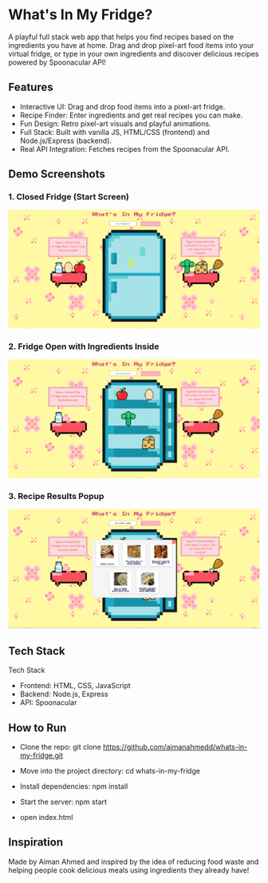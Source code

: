 # What's In My Fridge?

A playful full stack web app that helps you find recipes based on the ingredients you have at home. Drag and drop pixel-art food items into your virtual fridge, or type in your own ingredients and discover delicious recipes powered by Spoonacular API!

## Features

- Interactive UI: Drag and drop food items into a pixel-art fridge.
- Recipe Finder: Enter ingredients and get real recipes you can make.
- Fun Design: Retro pixel-art visuals and playful animations.
- Full Stack: Built with vanilla JS, HTML/CSS (frontend) and Node.js/Express (backend).
- Real API Integration: Fetches recipes from the Spoonacular API.

## Demo Screenshots

### 1. Closed Fridge (Start Screen)

![Closed Fridge](images/fridge-closed.png)

### 2. Fridge Open with Ingredients Inside

![Open Fridge](images/fridge-open.png)

### 3. Recipe Results Popup

![Recipe Results](images/recipe-card.png)

## Tech Stack

Tech Stack

- Frontend: HTML, CSS, JavaScript
- Backend: Node.js, Express
- API: Spoonacular

## How to Run

- Clone the repo: git clone https://github.com/aimanahmedd/whats-in-my-fridge.git
- Move into the project directory: cd whats-in-my-fridge
- Install dependencies: npm install
- Start the server: npm start

- open index.html

## Inspiration

Made by Aiman Ahmed and inspired by the idea of reducing food waste and helping people cook delicious meals using ingredients they already have!
